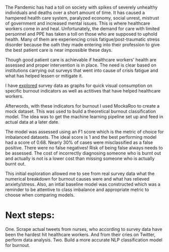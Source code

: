 The Pandemic has had a toll on society with spikes of severely unhealthy individuals and deaths over a short amount of time. It has caused a hampered health care system, paralyzed economy, social unrest, mistrust of government and increased mental issues. This is where healthcare workers come in and heal. Unfortunately, the demand for care with limited personnel and PPE has taken a toll on those who are supposed to uphold health. Many of them are experiencing crisis fatigue/post-traumatic stress disorder because the oath they made entering into their profession to give the best patient care is near impossible these days. 

Though good patient care is achievable if healthcare workers' health are assessed and proper intervention is in place. The need is clear based on institutions carrying out surveys that went into cause of crisis fatigue and what has helped lessen or mitigate it.

I have [explored](https://www.kaggle.com/mindyng/healthcare-workers-burnout) survey data as graphs for quick visual consumption on specific burnout indicators as well as actitives that have helped healthcare workers.

Afterwords, with these indicators for burnout I used MockaRoo to create a mock dataset. This was used to build a theoretical burnout classification model. The idea was to get the machine learning pipeline set up and feed in actual data at a later date. 

The model was assessed using an F1 score which is the metric of choice for imbalanced datasets. The ideal score is 1 and the best performing model had a score of 0.68. Nearly 30% of cases were misclassified as a false positive. There were no false negatives! Risk of being false always needs to be assessed. The cost of incorrectly diagnosing someone who is burnt out and actually is not is a lower cost than missing someone who is actually burnt out.

This initial exploration allowed me to see from real survey data what the numerical breakdown for burnout causes were and what has relieved anxiety/stress. Also, an intial baseline model was constructed which was a reminder to be attentive to class imbalance and appropriate metric to choose when comparing models.

# Next steps:
One. Scrape actual tweets from nurses, who according to survey data have been the hardest hit healthcare workers. And from their cries on Twitter, perform data analysis.
Two. Build a more accurate NLP classification model for burnout.
